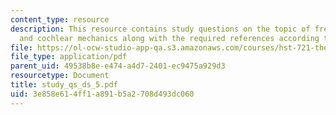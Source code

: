 ```yaml
---
content_type: resource
description: This resource contains study questions on the topic of frequency tuning
  and cochlear mechanics along with the required references according to the question.
file: https://ol-ocw-studio-app-qa.s3.amazonaws.com/courses/hst-721-the-peripheral-auditory-system-fall-2005/3e858e614ff1a891b5a2708d493dc060_study_qs_ds_5.pdf
file_type: application/pdf
parent_uid: 49538b8e-e474-a4d7-2401-ec9475a929d3
resourcetype: Document
title: study_qs_ds_5.pdf
uid: 3e858e61-4ff1-a891-b5a2-708d493dc060
---
```

